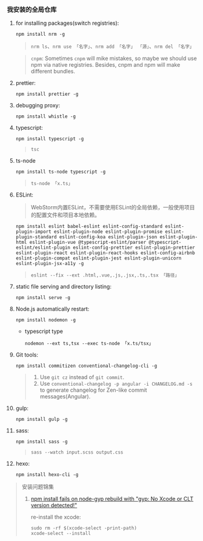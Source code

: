 ### 我安装的全局仓库
1. for installing packages(switch registries):

    `npm install nrm -g`

    >`nrm ls`、`nrm use 「名字」`、`nrm add 「名字」 「源」`、`nrm del 「名字」`

    >`cnpm`: Sometimes `cnpm` will mike mistakes, so maybe we should use npm via native registries. Besides, cnpm and npm will make different bundles.
2. prettier:

    `npm install prettier -g`
3. debugging proxy:

    `npm install whistle -g`
4. typescript:

    `npm install typescript -g`

    >`tsc`
5. ts-node

    `npm install ts-node typescript -g`

    >`ts-node 「x.ts」`
6. ESLint:

    >WebStorm内置ESLint，不需要使用ESLint的全局依赖，一般使用项目的配置文件和项目本地依赖。

    `npm install eslint babel-eslint eslint-config-standard eslint-plugin-import eslint-plugin-node eslint-plugin-promise eslint-plugin-standard eslint-config-koa eslint-plugin-json eslint-plugin-html eslint-plugin-vue @typescript-eslint/parser @typescript-eslint/eslint-plugin eslint-config-prettier eslint-plugin-prettier eslint-plugin-react eslint-plugin-react-hooks eslint-config-airbnb eslint-plugin-compat eslint-plugin-jest eslint-plugin-unicorn eslint-plugin-jsx-a11y -g`

    >`eslint --fix --ext .html,.vue,.js,.jsx,.ts,.tsx 「路径」`
7. static file serving and directory listing:

    `npm install serve -g`
8. Node.js automatically restart:

    `npm install nodemon -g`

    - typescript type

        `nodemon --ext ts,tsx --exec ts-node 「x.ts/tsx」`
9. Git tools:

    `npm install commitizen conventional-changelog-cli -g`

    >1. Use `git cz` instead of `git commit`.
    >2. Use `conventional-changelog -p angular -i CHANGELOG.md -s` to generate changelog for Zen-like commit messages(Angular).
10. gulp:

    `npm install gulp -g`
11. sass:

    `npm install sass -g`

    >`sass --watch input.scss output.css`
12. hexo:

    `npm install hexo-cli -g`

>安装问题锦集
>
>1. [npm install fails on node-gyp rebuild with "gyp: No Xcode or CLT version detected!"](https://github.com/schnerd/d3-scale-cluster/issues/7)
>
>    re-install the xcode:
>
>    ```shell
>    sudo rm -rf $(xcode-select -print-path)
>    xcode-select --install
>    ```
